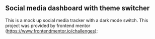 ## Social media dashboard with theme switcher
This is a mock up social media tracker with a dark mode switch. This project was provided by frontend mentor (https://www.frontendmentor.io/challenges);
